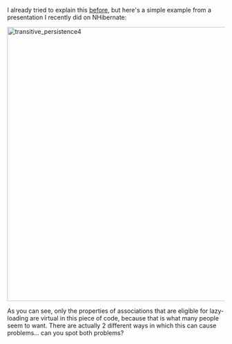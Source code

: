 I already tried to explain this <a href="/blog/2009/03/must-everything-be-virtual-with-nhibernate/">before</a>, but here's a simple example from a presentation I recently did on NHibernate:  

<img src="/postcontent/transitive_persistence41.png" alt="transitive_persistence4" title="transitive_persistence4" width="798" height="635" class="aligncenter size-full wp-image-1647" />

As you can see, only the properties of associations that are eligible for lazy-loading are virtual in this piece of code, because that is what many people seem to want.   There are actually 2 different ways in which this can cause problems...  can you spot both problems?